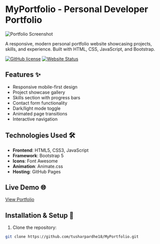# MyPortfolio - Personal Developer Portfolio

![Portfolio Screenshot](https://raw.githubusercontent.com/tusharpardhe18/MyPortfolio/main/assets/img/portfolio.png)

A responsive, modern personal portfolio website showcasing projects, skills, and experience. Built with HTML, CSS, JavaScript, and Bootstrap.

[![GitHub license](https://img.shields.io/badge/license-MIT-blue.svg)](LICENSE)
[![Website Status](https://img.shields.io/website?down_message=offline&up_message=online&url=https%3A%2F%2Ftusharpardhe18.github.io%2FMyPortfolio%2F)](https://tusharpardhe18.github.io/MyPortfolio/)

## Features ✨
- Responsive mobile-first design
- Project showcase gallery
- Skills section with progress bars
- Contact form functionality
- Dark/light mode toggle
- Animated page transitions
- Interactive navigation

## Technologies Used 🛠️
- **Frontend**: HTML5, CSS3, JavaScript
- **Framework**: Bootstrap 5
- **Icons**: Font Awesome
- **Animation**: Animate.css
- **Hosting**: GitHub Pages

## Live Demo 🌐
[View Portfolio](https://tusharpardhe18.github.io/MyPortfolio/)

## Installation & Setup 🚀
1. Clone the repository:
```bash
git clone https://github.com/tusharpardhe18/MyPortfolio.git
